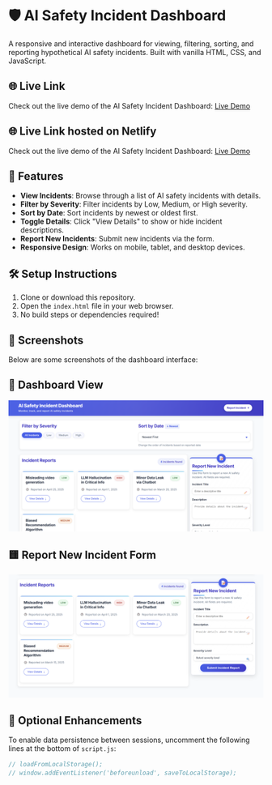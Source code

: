 # 🛡️ AI Safety Incident Dashboard

A responsive and interactive dashboard for viewing, filtering, sorting, and reporting hypothetical AI safety incidents. Built with vanilla HTML, CSS, and JavaScript.
## 🌐 Live Link

Check out the live demo of the AI Safety Incident Dashboard: [Live Demo](https://adityaguptawebdev.github.io/AI-Safety-Incident-Dashboard/)


## 🌐 Live Link hosted on Netlify

Check out the live demo of the AI Safety Incident Dashboard: [Live Demo](https://nimble-palmier-314855.netlify.app/)


## 🚀 Features

- **View Incidents**: Browse through a list of AI safety incidents with details.
- **Filter by Severity**: Filter incidents by Low, Medium, or High severity.
- **Sort by Date**: Sort incidents by newest or oldest first.
- **Toggle Details**: Click "View Details" to show or hide incident descriptions.
- **Report New Incidents**: Submit new incidents via the form.
- **Responsive Design**: Works on mobile, tablet, and desktop devices.

## 🛠️ Setup Instructions

1. Clone or download this repository.
2. Open the `index.html` file in your web browser.
3. No build steps or dependencies required!

## 📸 Screenshots

Below are some screenshots of the dashboard interface:

## 🔷 Dashboard View

![Dashboard View](./s1.png)

## 🟨 Report New Incident Form

![Report Form](./s2.png)

## 🧠 Optional Enhancements

To enable data persistence between sessions, uncomment the following lines at the bottom of `script.js`:

```javascript
// loadFromLocalStorage();
// window.addEventListener('beforeunload', saveToLocalStorage);
